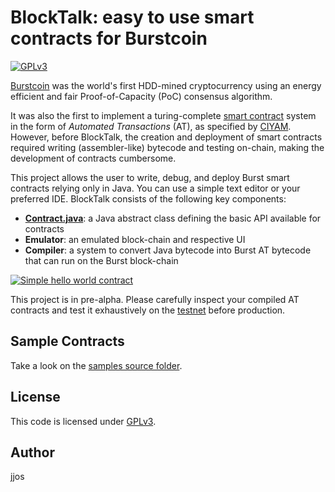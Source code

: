 # BlockTalk: easy to use smart contracts for Burstcoin
[![GPLv3](https://img.shields.io/badge/license-GPLv3-blue.svg)](LICENSE)

[Burstcoin](https://www.burst-coin.org/) was the world's first HDD-mined
cryptocurrency using an energy efficient
and fair Proof-of-Capacity (PoC) consensus algorithm.

It was also the first to implement a turing-complete [smart contract](https://www.burst-coin.org/smart-contracts)
system in the form of *Automated Transactions* (AT), as specified by [CIYAM](http://ciyam.org/at/).
However, before BlockTalk, the creation and deployment of smart contracts required writing
(assembler-like) bytecode and testing on-chain, making the development of contracts cumbersome.

This project allows the user to write, debug, and deploy Burst smart contracts relying only in Java.
You can use a simple text editor or your preferred IDE.
BlockTalk consists of the following key components:
 - **[Contract.java](src/main/java/bt/Contract.java)**: a Java abstract class defining the basic API available for contracts
 - **Emulator**: an emulated block-chain and respective UI
 - **Compiler**: a system to convert Java bytecode into Burst AT bytecode that can run on the Burst block-chain 

[![Simple hello world contract](http://img.youtube.com/vi/z06nThjLTQ0/0.jpg)](https://www.youtube.com/watch?v=z06nThjLTQ0 "BlockTalk hello world")

This project is in pre-alpha. Please carefully inspect your compiled AT contracts and
test it exhaustively on the [testnet](https://burstwiki.org/wiki/Testnet) before production.


## Sample Contracts
Take a look on the [samples source folder](src/main/java/bt/sample/).

## License

This code is licensed under [GPLv3](LICENSE).

## Author

jjos
